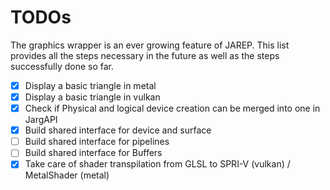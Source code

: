# TODOs

The graphics wrapper is an ever growing feature of JAREP. This list provides all the steps necessary in the future
as well as the steps successfully done so far.

-[x] Display a basic triangle in metal
-[x] Display a basic triangle in vulkan
-[x] Check if Physical and logical device creation can be merged into one in JargAPI
-[x] Build shared interface for device and surface
-[ ] Build shared interface for pipelines
-[ ] Build shared interface for Buffers
-[x] Take care of shader transpilation from GLSL to SPRI-V (vulkan) / MetalShader (metal)